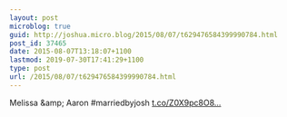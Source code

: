```yaml
---
layout: post
microblog: true
guid: http://joshua.micro.blog/2015/08/07/t629476584399990784.html
post_id: 37465
date: 2015-08-07T13:18:07+1100
lastmod: 2019-07-30T17:41:29+1100
type: post
url: /2015/08/07/t629476584399990784.html
---
```

Melissa &amp;amp; Aaron #marriedbyjosh [t.co/Z0X9pc8O8...](http://t.co/Z0X9pc8O8K)

